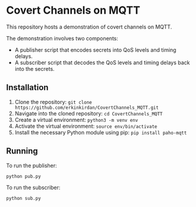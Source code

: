 # Covert Channels on MQTT

This repository hosts a demonstration of covert channels on MQTT.

The demonstration involves two components:

- A publisher script that encodes secrets into QoS levels and timing delays.
- A subscriber script that decodes the QoS levels and timing delays back into the secrets.

## Installation

1. Clone the repository: `git clone https://github.com/erkinkirdan/CovertChannels_MQTT.git`
2. Navigate into the cloned repository: `cd CovertChannels_MQTT`
3. Create a virtual environment: `python3 -m venv env`
4. Activate the virtual environment: `source env/bin/activate`
5. Install the necessary Python module using pip: `pip install paho-mqtt`

## Running

To run the publisher:

```bash
python pub.py
```

To run the subscriber:

```bash
python sub.py
```
